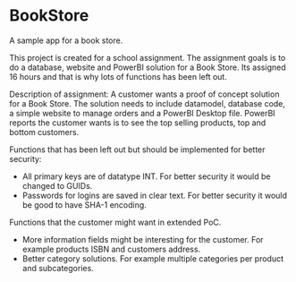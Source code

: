 # BookStore
A sample app for a book store. 

This project is created for a school assignment. The assignment goals is to do a database, website and PowerBI solution 
for a Book Store. Its assigned 16 hours and that is why lots of functions has been left out.

Description of assignment:
A customer wants a proof of concept solution for a Book Store. The solution needs to include datamodel, database code, 
a simple website to manage orders and a PowerBI Desktop file. PowerBI reports the customer wants is to see the top selling
products, top and bottom customers.

Functions that has been left out but should be implemented for better security:
* All primary keys are of datatype INT. For better security it would be changed to GUIDs.
* Passwords for logins are saved in clear text. For better security it would be good to have SHA-1 encoding.

Functions that the customer might want in extended PoC.
* More information fields might be interesting for the customer. For example products ISBN and customers address.
* Better category solutions. For example multiple categories per product and subcategories.
